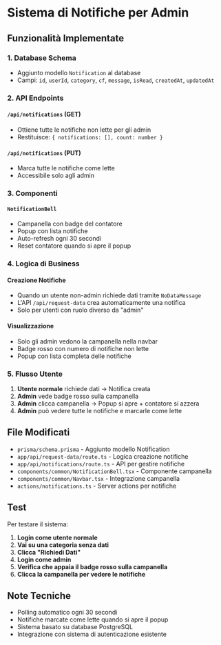 # Sistema di Notifiche per Admin

## Funzionalità Implementate

### 1. Database Schema
- Aggiunto modello `Notification` al database
- Campi: `id`, `userId`, `category`, `cf`, `message`, `isRead`, `createdAt`, `updatedAt`

### 2. API Endpoints

#### `/api/notifications` (GET)
- Ottiene tutte le notifiche non lette per gli admin
- Restituisce: `{ notifications: [], count: number }`

#### `/api/notifications` (PUT)
- Marca tutte le notifiche come lette
- Accessibile solo agli admin

### 3. Componenti

#### `NotificationBell`
- Campanella con badge del contatore
- Popup con lista notifiche
- Auto-refresh ogni 30 secondi
- Reset contatore quando si apre il popup

### 4. Logica di Business

#### Creazione Notifiche
- Quando un utente non-admin richiede dati tramite `NoDataMessage`
- L'API `/api/request-data` crea automaticamente una notifica
- Solo per utenti con ruolo diverso da "admin"

#### Visualizzazione
- Solo gli admin vedono la campanella nella navbar
- Badge rosso con numero di notifiche non lette
- Popup con lista completa delle notifiche

### 5. Flusso Utente

1. **Utente normale** richiede dati → Notifica creata
2. **Admin** vede badge rosso sulla campanella
3. **Admin** clicca campanella → Popup si apre + contatore si azzera
4. **Admin** può vedere tutte le notifiche e marcarle come lette

## File Modificati

- `prisma/schema.prisma` - Aggiunto modello Notification
- `app/api/request-data/route.ts` - Logica creazione notifiche
- `app/api/notifications/route.ts` - API per gestire notifiche
- `components/common/NotificationBell.tsx` - Componente campanella
- `components/common/Navbar.tsx` - Integrazione campanella
- `actions/notifications.ts` - Server actions per notifiche

## Test

Per testare il sistema:

1. **Login come utente normale**
2. **Vai su una categoria senza dati**
3. **Clicca "Richiedi Dati"**
4. **Login come admin**
5. **Verifica che appaia il badge rosso sulla campanella**
6. **Clicca la campanella per vedere le notifiche**

## Note Tecniche

- Polling automatico ogni 30 secondi
- Notifiche marcate come lette quando si apre il popup
- Sistema basato su database PostgreSQL
- Integrazione con sistema di autenticazione esistente
